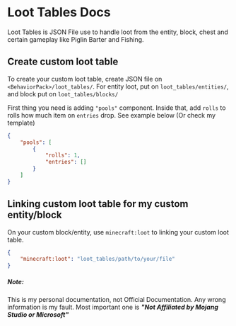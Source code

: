 # Loot Tables Docs

Loot Tables is JSON File use to handle loot from the entity, block, chest and certain gameplay like Piglin Barter and Fishing. 

## Create custom loot table

To create your custom loot table, create JSON file on `<BehaviorPack>/loot_tables/`. For entity loot, put on `loot_tables/entities/`,  and block put on `loot_tables/blocks/`

First thing you need is adding `"pools"` component. Inside that, add `rolls` to rolls how much item on `entries` drop. See example below (Or check my template)
```json
{
    "pools": [
        {
            "rolls": 1,
            "entries": []
        }
    ]
}
```

## Linking custom loot table for my custom entity/block

On your custom block/entity, use `minecraft:loot` to linking your custom loot table. 
```json
{
    "minecraft:loot": "loot_tables/path/to/your/file"
}
```

##### Note:

This is my personal documentation, not Official Documentation. Any wrong information is my fault. Most important one is ***"Not Affiliated by Mojang Studio or Microsoft"***